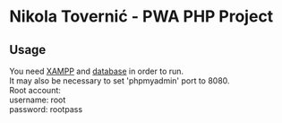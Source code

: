# Nikola Tovernić - PWA PHP Project

## Usage
You need [XAMPP](https://www.apachefriends.org/index.html) and [database](https://drive.google.com/file/d/1NBywFgHeIamHtVjxmA1KgfDYMA_PmnVb/view?usp=sharing) in order to run.  
It may also be necessary to set 'phpmyadmin' port to 8080.    
Root account:  
username: root  
password: rootpass
